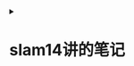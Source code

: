 <details> 
<summary>

# slam14讲的笔记
</summary>

<details>
<summary>

ch1

</summary>

介绍[slam问题](https://zh.m.wikipedia.org/wiki/%E5%90%8C%E6%97%B6%E5%AE%9A%E4%BD%8D%E4%B8%8E%E5%9C%B0%E5%9B%BE%E6%9E%84%E5%BB%BA)(同时定位与建图)

一个slam系统分为以下几个模块：

- 视觉里程计
- 后端优化
- 建图
- 回环检测
---
本书分为两个部分：
- 数学部分
    * 介绍模块
    * 三维刚体运动
    * 李群和李代数
    * 相机模型
    * 非线性优化（ceres库和g2o库的使用

- 应用
    * > 第七讲讲了基于特征点法的视觉里程计，包括特征点提取和匹配，对极几何约束的计算，PnP, ICP。 本讲主要讲述如何计算相邻两帧的运动。
    * > 第八讲讲了基于直接法的视觉里程计，包括光流和直接法的实现，借此计算两个图像之家难得运动估计。

    * > 第九讲是对七八讲中涉及到的Bundle Adjustment(BA)的深入讨论，利用稀疏性加速求解
    
    * > 第十讲是介绍位姿图，包括SE(3)和Sim(3)

    * > 第十一讲通过以词袋方法为主的回环检测，使用DBoW3书写训练和回环程序

    * > 第十二讲为地图构建(建图)

    * > 第十三讲是工程实践，本人基于手边传感器魔改了一些，即[coolslam](https://github.com/Tabbleman/coolslam)ps:还未完成:-(

    * > 第十四讲介绍了一些非常好用的开源slam
 ---
> 笔记中的数学表示：

$a = b$
---
> 笔记中代码块表示：
````cpp

/**
 *
 *Filename: readme.md
 *Created in 2023/01/22 15:31:52
 *Author: tabbleman
 *
 */
#include <bits/stdc++.h>
using namespace std;


int main(int argc,char** argv){
    cin.tie(0);
    

    return 0;
}

````
</details>
<!--  -->
<details>
<summary>

ch2

</summary>

* 传感器部分：
    1. > 单目相机.通过二维的形式记录三维信息。好处：便宜。坏处：单张图片无法获得深度信息，以及其中的尺度（如近处的楼模型和远处高楼看上去一样）的不确定。因此需要再相机的移动中恢复其结构(structure)
    2. > 双目和深度相机：双目可以通过视差计算每个像素的深度（有时候不是那么可靠），而深度相机（rgbd）可以直接测出每个像素的距离。好处：双目可以勉勉强强得到像素的深度信息，rgbd可以获得可靠的深度信息。缺点：比较贵。
    

* 经典的slam框架:
    > ![alt](../../images/slam-framework.png)

    ### 其中
    1. 传感器信息读取再vslam主要是color images(有时候会有depth images)
    2. [前端视觉里程计](#ch7)用来估算相邻图像间相机的运动和局部地图。
    3. [后端（非线性）优化](#ch9)接受前端返回的相机位姿和回环信息，进行优化（or拟合？）
    4. [回环检测](#ch11)判断机器人是否到达过前面的位置，如果到检测回环，将信息传到后端。
    5. [建图](#ch12)根据估计的轨迹进行建图。

> 视觉里程计：不同于人，计算机所获得的图像是一个个矩阵，要如何从中确定相机的运动？假设获得了两个图像之间的运动，那么整个slam问题就解决了?Unfortunately如果真的是那样就太好了，但是视觉里程计自带*漂移*。如下图：

![Drift](../../images/drift.png)
> 由此可以看出当前计算的误差会带到之后的误差中，所以需要后端优化和回环检测.
---
> 后端优化：由于所有观测的数据都会加上一个噪声（真实值不可测），而由于里程计是处理相邻帧的运动，那么误差就会带到下一个去。后端的工作就是从带有噪声的数据中估计整个系统的状态，以及下一个状态的估计值有多不确定---即最大后验估计。此部分主要涉及滤波算法和非线性优化。


---
> 回环检测。为了解决上述所说的*漂移*问题，引入了回环检测。如果当相机发现自己走回了原来位置（检测到回环），那么就把自己起始位置和当前位置拉到一块，从而减少*漂移*的部分。

---

> 建图。
* 度量图
    - 稀疏图 由路标组成的图。
    - 稠密图 包含大多数细节的图
* 拓扑图： 参见地铁。

---

<details>
<summary>

## slam问题的数学描述

</summary>

由于相机是一张一张拍的，那么传感器所传回的数据就是离散的数据

$ pic_1, pic_2, \cdots, pic_n $

那么用x表示相机当前位置 

</details>


[cmake 使用](../../tutorial/cmake/readme.md)


</details>
<!--======================-->
<details>
<summary>

ch3三维刚体运动

</summary>

> 作为一个三维生物：我可以通过我所在经纬度和海拔来描述我现在的位置，以及脸的朝向来描述我现在的位姿。


</details>
<!--  -->
<details>
<summary>

ch4

</summary>


</details>
<!--  -->
<details>
<summary>

ch5

</summary>


</details>

<details>
<summary>

ch6

</summary>

<!--  -->

</details>

<!--  -->
<details name="ch7">
<summary>

ch7

</summary>




</details>
<!--  -->
<details>
<summary>

ch8

</summary>


</details>
<!--  -->
<details name="ch9">
<summary>

ch9

</summary>


</details>
<details>
<summary>

ch10

</summary>


</details>
<!--  -->
<details name="ch11">
<summary>

ch11

</summary>


</details>
<details>
<summary>

ch12

</summary>


</details>
<!--  -->
<details>
<summary>

ch13

</summary>


</details>
<!--  -->
<details>
<summary>

ch14

</summary>


</details>

</details>





